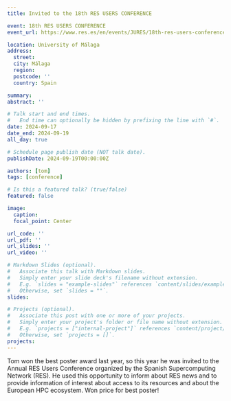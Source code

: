 ```yaml
---
title: Invited to the 18th RES USERS CONFERENCE

event: 18th RES USERS CONFERENCE
event_url: https://www.res.es/en/events/JURES/18th-res-users-conference

location: University of Málaga
address:
  street:
  city: Málaga
  region:
  postcode: ''
  country: Spain

summary: 
abstract: ''

# Talk start and end times.
#   End time can optionally be hidden by prefixing the line with `#`.
date: 2024-09-17
date_end: 2024-09-19
all_day: true

# Schedule page publish date (NOT talk date).
publishDate: 2024-09-19T00:00:00Z

authors: [tom]
tags: [conference]

# Is this a featured talk? (true/false)
featured: false

image:
  caption:
  focal_point: Center

url_code: ''
url_pdf: ''
url_slides: ''
url_video: ''

# Markdown Slides (optional).
#   Associate this talk with Markdown slides.
#   Simply enter your slide deck's filename without extension.
#   E.g. `slides = "example-slides"` references `content/slides/example-slides.md`.
#   Otherwise, set `slides = ""`.
slides:

# Projects (optional).
#   Associate this post with one or more of your projects.
#   Simply enter your project's folder or file name without extension.
#   E.g. `projects = ["internal-project"]` references `content/project/deep-learning/index.md`.
#   Otherwise, set `projects = []`.
projects:
---
```


Tom won the best poster award last year, so this year he was invited to the Annual RES Users Conference organized by the Spanish Supercomputing Network (RES).
He used this opportunity to inform about RES news and to provide information of interest about access to its resources and about the European HPC ecosystem.
Won price for best poster!
